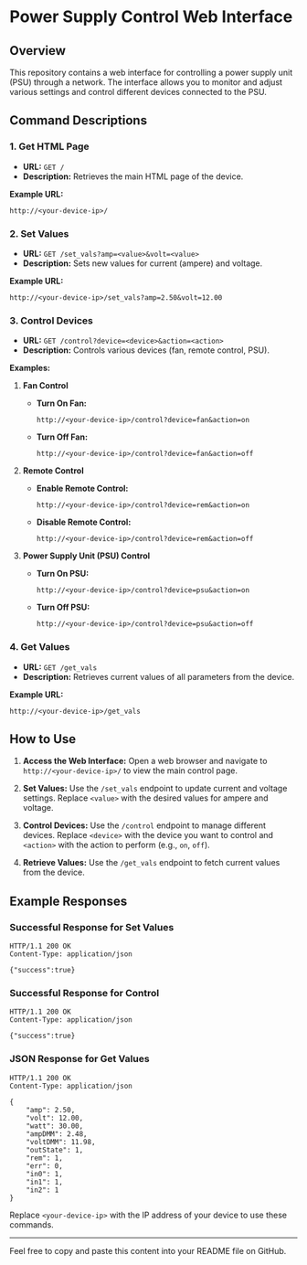 
# Power Supply Control Web Interface

## Overview

This repository contains a web interface for controlling a power supply unit (PSU) through a network. The interface allows you to monitor and adjust various settings and control different devices connected to the PSU.

## Command Descriptions

### 1. Get HTML Page
- **URL:** `GET /`
- **Description:** Retrieves the main HTML page of the device.

**Example URL:**
```
http://<your-device-ip>/
```

### 2. Set Values
- **URL:** `GET /set_vals?amp=<value>&volt=<value>`
- **Description:** Sets new values for current (ampere) and voltage.

**Example URL:**
```
http://<your-device-ip>/set_vals?amp=2.50&volt=12.00
```

### 3. Control Devices
- **URL:** `GET /control?device=<device>&action=<action>`
- **Description:** Controls various devices (fan, remote control, PSU).

**Examples:**

1. **Fan Control**
   - **Turn On Fan:**
     ```
     http://<your-device-ip>/control?device=fan&action=on
     ```
   - **Turn Off Fan:**
     ```
     http://<your-device-ip>/control?device=fan&action=off
     ```

2. **Remote Control**
   - **Enable Remote Control:**
     ```
     http://<your-device-ip>/control?device=rem&action=on
     ```
   - **Disable Remote Control:**
     ```
     http://<your-device-ip>/control?device=rem&action=off
     ```

3. **Power Supply Unit (PSU) Control**
   - **Turn On PSU:**
     ```
     http://<your-device-ip>/control?device=psu&action=on
     ```
   - **Turn Off PSU:**
     ```
     http://<your-device-ip>/control?device=psu&action=off
     ```

### 4. Get Values
- **URL:** `GET /get_vals`
- **Description:** Retrieves current values of all parameters from the device.

**Example URL:**
```
http://<your-device-ip>/get_vals
```

## How to Use

1. **Access the Web Interface:**
   Open a web browser and navigate to `http://<your-device-ip>/` to view the main control page.

2. **Set Values:**
   Use the `/set_vals` endpoint to update current and voltage settings. Replace `<value>` with the desired values for ampere and voltage.

3. **Control Devices:**
   Use the `/control` endpoint to manage different devices. Replace `<device>` with the device you want to control and `<action>` with the action to perform (e.g., `on`, `off`).

4. **Retrieve Values:**
   Use the `/get_vals` endpoint to fetch current values from the device.

## Example Responses

### Successful Response for Set Values
```
HTTP/1.1 200 OK
Content-Type: application/json

{"success":true}
```

### Successful Response for Control
```
HTTP/1.1 200 OK
Content-Type: application/json

{"success":true}
```

### JSON Response for Get Values
```
HTTP/1.1 200 OK
Content-Type: application/json

{
    "amp": 2.50,
    "volt": 12.00,
    "watt": 30.00,
    "ampDMM": 2.48,
    "voltDMM": 11.98,
    "outState": 1,
    "rem": 1,
    "err": 0,
    "in0": 1,
    "in1": 1,
    "in2": 1
}
```

Replace `<your-device-ip>` with the IP address of your device to use these commands.

---

Feel free to copy and paste this content into your README file on GitHub.